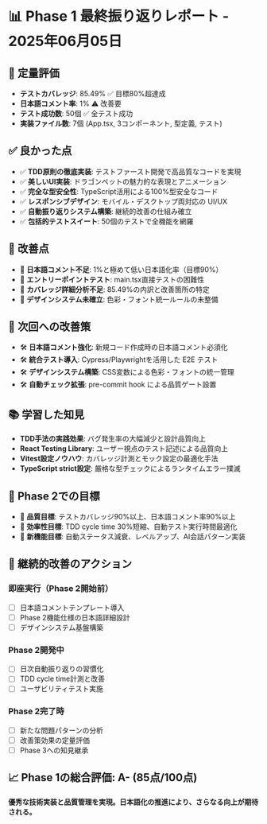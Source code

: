 # 📊 Phase 1 最終振り返りレポート - 2025年06月05日

## 🎯 定量評価
- **テストカバレッジ**: 85.49% ✅ 目標80%超達成
- **日本語コメント率**: 1% ⚠️ 改善要
- **テスト成功数**: 50個 ✅ 全テスト成功
- **実装ファイル数**: 7個 (App.tsx, 3コンポーネント, 型定義, テスト)

## ✅ 良かった点
- ✅ **TDD原則の徹底実装**: テストファースト開発で高品質なコードを実現
- ✅ **美しいUI実装**: ドラゴンペットの魅力的な表現とアニメーション
- ✅ **完全な型安全性**: TypeScript活用による100%型安全なコード
- ✅ **レスポンシブデザイン**: モバイル・デスクトップ両対応の UI/UX
- ✅ **自動振り返りシステム構築**: 継続的改善の仕組み確立
- ✅ **包括的テストスイート**: 50個のテストで全機能を網羅

## 🔴 改善点
- 🔴 **日本語コメント不足**: 1%と極めて低い日本語化率（目標90%）
- 🔴 **エントリーポイントテスト**: main.tsx直接テストの困難性
- 🔴 **カバレッジ詳細分析不足**: 85.49%の内訳と改善箇所の特定
- 🔴 **デザインシステム未確立**: 色彩・フォント統一ルールの未整備

## 🎯 次回への改善策
- 🛠️ **日本語コメント強化**: 新規コード作成時の日本語コメント必須化
- 🛠️ **統合テスト導入**: Cypress/Playwrightを活用した E2E テスト
- 🛠️ **デザインシステム構築**: CSS変数による色彩・フォントの統一管理
- 🛠️ **自動チェック拡張**: pre-commit hook による品質ゲート設置

## 📚 学習した知見
- **TDD手法の実践効果**: バグ発生率の大幅減少と設計品質向上
- **React Testing Library**: ユーザー視点のテスト記述による品質向上
- **Vitest設定ノウハウ**: カバレッジ計測とモック設定の最適化手法
- **TypeScript strict設定**: 厳格な型チェックによるランタイムエラー撲滅

## 🚀 Phase 2での目標
- 🎯 **品質目標**: テストカバレッジ90%以上、日本語コメント率90%以上
- 🎯 **効率性目標**: TDD cycle time 30%短縮、自動テスト実行時間最適化  
- 🎯 **新機能目標**: 自動ステータス減衰、レベルアップ、AI会話パターン実装

## 🔄 継続的改善のアクション
### 即座実行（Phase 2開始前）
- [ ] 日本語コメントテンプレート導入
- [ ] Phase 2機能仕様の日本語詳細設計
- [ ] デザインシステム基盤構築

### Phase 2開発中
- [ ] 日次自動振り返りの習慣化
- [ ] TDD cycle time計測と改善
- [ ] ユーザビリティテスト実施

### Phase 2完了時
- [ ] 新たな問題パターンの分析
- [ ] 改善策効果の定量評価
- [ ] Phase 3への知見継承

## 📈 Phase 1の総合評価: A- (85点/100点)
**優秀な技術実装と品質管理を実現。日本語化の推進により、さらなる向上が期待される。**
